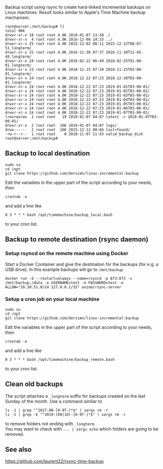 Backup script using rsync to create hard-linked incremental backups on Linux machines. Result looks similar to Apple's Time Machine backup mechanism:

    root@server:/mnt/backup# ll
    total 96K
    drwxr-xr-x 18 root root 4.0K 2019-01-07 13:38 ./
    drwxr-xr-x  4 root root 4.0K 2016-12-08 14:33 ../
    drwxr-xr-x 25 root root 4.0K 2015-12-02 08:11 2015-12-12T00-07-51_longterm/
    drwxr-xr-x 25 root root 4.0K 2016-11-30 07:37 2016-11-30T12-45-48_longterm/
    drwxr-xr-x 24 root root 4.0K 2018-02-22 06:49 2018-02-25T01-00-01_longterm/
    drwxr-xr-x 23 root root 4.0K 2018-11-15 07:10 2018-11-25T03-00-01_longterm/
    drwxr-xr-x 24 root root 4.0K 2018-12-22 07:23 2018-12-30T03-00-01_longterm/
    drwxr-xr-x 24 root root 4.0K 2018-12-22 07:23 2019-01-01T03-00-01/
    drwxr-xr-x 24 root root 4.0K 2018-12-22 07:23 2019-01-02T03-00-01/
    drwxr-xr-x 24 root root 4.0K 2018-12-22 07:23 2019-01-03T03-00-01/
    drwxr-xr-x 24 root root 4.0K 2018-12-22 07:23 2019-01-04T03-00-01/
    drwxr-xr-x 24 root root 4.0K 2018-12-22 07:23 2019-01-05T03-00-01/
    drwxr-xr-x 24 root root 4.0K 2018-12-22 07:23 2019-01-06T03-00-01/
    drwxr-xr-x 24 root root 4.0K 2018-12-22 07:23 2019-01-07T03-00-01/
    lrwxrwxrwx  1 root root   19 2019-01-07 04:07 latest -> 2019-01-07T03-00-01/
    drwxr-xr-x  2 root root  16K 2019-01-07 04:07 logs/
    drwx------  2 root root  16K 2015-12-12 00:04 lost+found/
    -rw-r--r--  1 root root    0 2018-11-07 11:43 valid_backup_disk
    root@server:/mnt/backup#

## Backup to local destination

    sudo su
    cd /opt
    git clone https://github.com/dersimn/linux-incremental-backup

Edit the variables in the upper part of the script according to your needs, then

    crontab -e

and add a line like

    0 3 * * * bash /opt/timemachine/backup_local.bash

to your cron list.

## Backup to remote destination (rsync daemon)

### Setup rsyncd on the remote machine using Docker

Start a Docker Container and give the destination for the backups (for e.g. a USB drive). In this example backups will go to `/mnt/backup`:

	docker run -d --restart=always --name=rsyncd -p 873:873 -v /mnt/backup:/data -e USERNAME=test -e PASSWORD=test -e ALLOW="10.30.51.0/24 127.0.0.1/32" axiom/rsync-server

### Setup a cron job on your local machine

    sudo su
    cd /opt
    git clone https://github.com/dersimn/linux-incremental-backup

Edit the variables in the upper part of the script according to your needs, then

    crontab -e

and add a line like

    0 3 * * * bash /opt/timemachine/backup_remote.bash

to your cron list.

## Clean old backups

The script attaches a `_longterm` suffix for backups created on the last Sunday of the month. Use a command similar to

	ls -1 | grep "^2017-08-[0-9T-]*$" | xargs rm -r
    ls -1 | grep -E "^2019-(09|10)-[0-9T-]*$" | xargs rm -r

to remove folders not ending with `_longterm`.  
You may want to check with `... | xargs echo` which folders are going to be removed.

## See also

<https://github.com/laurent22/rsync-time-backup>